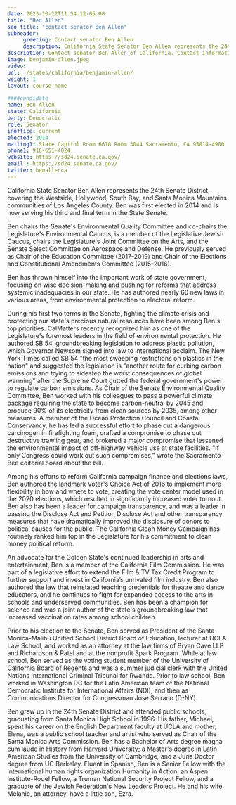 ```yaml
---
date: 2023-10-22T11:54:12-05:00
title: "Ben Allen"
seo_title: "contact senator Ben Allen"
subheader:
     greeting: Contact senator Ben Allen
     description: California State Senator Ben Allen represents the 24th Senate District, covering the Westside, Hollywood, South Bay, and Santa Monica Mountains communities of Los Angeles County. Ben was first elected in 2014 and is now serving his third and final term in the State Senate.
description: Contact senator Ben Allen of California. Contact information for Ben Allen includes email address, phone number, and mailing address.
image: benjamin-allen.jpeg
video:
url:  /states/california/benjamin-allen/
weight: 1
layout: course_home

####candidate
name: Ben Allen
state: California
party: Democratic
role: Senator
inoffice: current
elected: 2014
mailing1: State Capitol Room 6610 Room 3044 Sacramento, CA 95814-4900
phone1: 916-651-4024
website: https://sd24.senate.ca.gov/
email : https://sd24.senate.ca.gov/
twitter: benallenca
---
```


California State Senator Ben Allen represents the 24th Senate District, covering the Westside, Hollywood, South Bay, and Santa Monica Mountains communities of Los Angeles County. Ben was first elected in 2014 and is now serving his third and final term in the State Senate.

Ben chairs the Senate's Environmental Quality Committee and co-chairs the Legislature's Environmental Caucus, is a member of the Legislative Jewish Caucus, chairs the Legislature's Joint Committee on the Arts, and the Senate Select Committee on Aerospace and Defense. He previously served as Chair of the Education Committee (2017-2019) and Chair of the Elections and Constitutional Amendments Committee (2015-2016).

Ben has thrown himself into the important work of state government, focusing on wise decision-making and pushing for reforms that address systemic inadequacies in our state. He has authored nearly 60 new laws in various areas, from environmental protection to electoral reform.

During his first two terms in the Senate, fighting the climate crisis and protecting our state's precious natural resources have been among Ben's top priorities. CalMatters recently recognized him as one of the Legislature's foremost leaders in the field of environmental protection. He authored SB 54, groundbreaking legislation to address plastic pollution, which Governor Newsom signed into law to international acclaim. The New York Times called SB 54 "the most sweeping restrictions on plastics in the nation" and suggested the legislation is "another route for curbing carbon emissions and trying to sidestep the worst consequences of global warming" after the Supreme Court gutted the federal government's power to regulate carbon emissions. As Chair of the Senate Environmental Quality Committee, Ben worked with his colleagues to pass a powerful climate package requiring the state to become carbon-neutral by 2045 and produce 90% of its electricity from clean sources by 2035, among other measures. A member of the Ocean Protection Council and Coastal Conservancy, he has led a successful effort to phase out a dangerous carcinogen in firefighting foam, crafted a compromise to phase out destructive trawling gear, and brokered a major compromise that lessened the environmental impact of off-highway vehicle use at state facilities. "If only Congress could work out such compromises," wrote the Sacramento Bee editorial board about the bill.

Among his efforts to reform California campaign finance and elections laws, Ben authored the landmark Voter's Choice Act of 2016 to implement more flexibility in how and where to vote, creating the vote center model used in the 2020 elections, which resulted in significantly increased voter turnout. Ben also has been a leader for campaign transparency, and was a leader in passing the Disclose Act and Petition Disclose Act and other transparency measures that have dramatically improved the disclosure of donors to political causes for the public. The California Clean Money Campaign has routinely ranked him top in the Legislature for his commitment to clean money political reform.

An advocate for the Golden State's continued leadership in arts and entertainment, Ben is a member of the California Film Commission. He was part of a legislative effort to extend the Film & TV Tax Credit Program to further support and invest in California’s unrivaled film industry. Ben also authored the law that reinstated teaching credentials for theatre and dance educators, and he continues to fight for expanded access to the arts in schools and underserved communities. Ben has been a champion for science and was a joint author of the state's groundbreaking law that increased vaccination rates among school children.

Prior to his election to the Senate, Ben served as President of the Santa Monica-Malibu Unified School District Board of Education, lecturer at UCLA Law School, and worked as an attorney at the law firms of Bryan Cave LLP and Richardson & Patel and at the nonprofit Spark Program. While at law school, Ben served as the voting student member of the University of California Board of Regents and was a summer judicial clerk with the United Nations International Criminal Tribunal for Rwanda. Prior to law school, Ben worked in Washington DC for the Latin American team of the National Democratic Institute for International Affairs (NDI), and then as Communications Director for Congressman Jose Serrano (D-NY).

Ben grew up in the 24th Senate District and attended public schools, graduating from Santa Monica High School in 1996. His father, Michael, spent his career on the English Department faculty at UCLA and mother, Elena, was a public school teacher and artist who served as Chair of the Santa Monica Arts Commission. Ben has a Bachelor of Arts degree magna cum laude in History from Harvard University; a Master's degree in Latin American Studies from the University of Cambridge; and a Juris Doctor degree from UC Berkeley. Fluent in Spanish, Ben is a Senior Fellow with the international human rights organization Humanity in Action, an Aspen Institute-Rodel Fellow, a Truman National Security Project Fellow, and a graduate of the Jewish Federation's New Leaders Project. He and his wife Melanie, an attorney, have a little son, Ezra.
